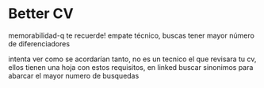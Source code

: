 # Better CV

memorabilidad-q te recuerde! empate técnico, buscas tener mayor número de diferenciadores


intenta ver como se acordarían tanto, no es un tecnico el que revisara tu cv, ellos tienen una hoja con estos requisitos, en linked buscar sinonimos para abarcar el mayor numero de busquedas

